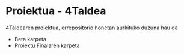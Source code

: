 # Proiektua - 4Taldea

4Taldearen proiektua, errepositorio honetan aurkituko duzuna hau da

* Beta karpeta  
* Proiektu Finalaren karpeta
	

